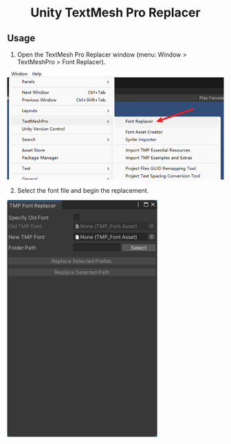 <h1 align="center">Unity TextMesh Pro Replacer</h1>

## Usage

1. Open the TextMesh Pro Replacer window (menu: Window > TextMeshPro > Font Replacer).

![Menu](Documemtation~/TextMeshProReplacerMenu.png)

2. Select the font file and begin the replacement.

![Menu](Documemtation~/TextMeshProReplacerWindow.png)
